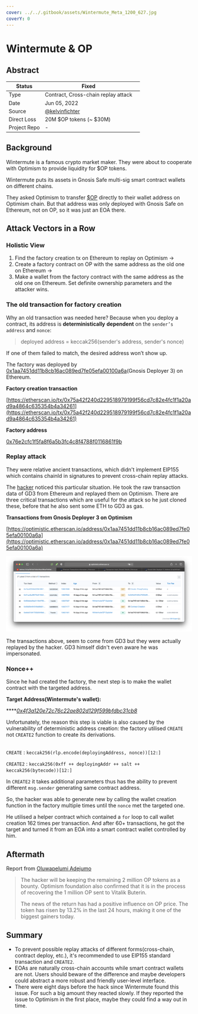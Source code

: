 ```yaml
---
cover: ../../.gitbook/assets/Wintermute_Meta_1200_627.jpg
coverY: 0
---
```


# Wintermute & OP

## Abstract

| Status       | Fixed                                                                          |   |
| ------------ | ------------------------------------------------------------------------------ | - |
| Type         | Contract, Cross-chain replay attack                                            |   |
| Date         | Jun 05, 2022                                                                   |   |
| Source       | [@kelvinfichter](https://twitter.com/kelvinfichter/status/1534636743223386119) |   |
| Direct Loss  | 20M $OP tokens (\~ $30M)                                                       |   |
| Project Repo | -                                                                              |   |

## Background

Wintermute is a famous crypto market maker. They were about to cooperate with Optimism to provide liquidity for $OP tokens.

Wintermute puts its assets in Gnosis Safe multi-sig smart contract wallets on different chains.

They asked Optimism to transfer [$OP](https://twitter.com/search?q=%24OP\&src=cashtag\_click) directly to their wallet address on Optimism chain. But that address was only deployed with Gnosis Safe on Ethereum, not on OP, so it was just an EOA there.

## Attack Vectors in a Row

### Holistic View

1. Find the factory creation tx on Ethereum to replay on Optimism ->
2. Create a factory contract on OP with the same address as the old one on Ethereum ->
3. Make a wallet from the factory contract with the same address as the old one on Ethereum. Set definite ownership parameters and the attacker wins.

### The old transaction for factory creation

Why an old transaction was needed here? Because when you deploy a contract, its address is **deterministically** **dependent** on the `sender’s address` and `nonce`:

> deployed address = keccak256(sender's address, sender's nonce)

If one of them failed to match, the desired address won’t show up.

The factory was deployed by [0x1aa7451dd11b8cb16ac089ed7fe05efa00100a6a](https://etherscan.io/address/0x1aa7451dd11b8cb16ac089ed7fe05efa00100a6a)(Gnosis Deployer 3) on Ethereum.

**Factory creation transaction**

[https://etherscan.io/tx/0x75a42f240d229518979199f56cd7c82e4fc1f1a20ad9a4864c635354b4a34261](https://etherscan.io/tx/0x75a42f240d229518979199f56cd7c82e4fc1f1a20ad9a4864c635354b4a34261)

**Factory address**

[0x76e2cfc1f5fa8f6a5b3fc4c8f4788f0116861f9b](https://etherscan.io/address/0x76e2cfc1f5fa8f6a5b3fc4c8f4788f0116861f9b)

### Replay attack

They were relative ancient transactions, which didn't implement EIP155 which contains chainId in signatures to prevent cross-chain replay attacks.

The [hacker](https://optimistic.etherscan.io/address/0x60b28637879b5a09d21b68040020ffbf7dba5107) noticed this particular situation. He took the raw transaction data of GD3 from Ethereum and replayed them on Optimism. There are three critical transactions which are useful for the attack so he just cloned these, before that he also sent some ETH to GD3 as gas.

**Transactions from Gnosis Deployer 3 on Optimism**

[https://optimistic.etherscan.io/address/0x1aa7451dd11b8cb16ac089ed7fe05efa00100a6a](https://optimistic.etherscan.io/address/0x1aa7451dd11b8cb16ac089ed7fe05efa00100a6a)

![](../../.gitbook/assets/image.png)

The transactions above, seem to come from GD3 but they were actually replayed by the hacker. GD3 himself didn't even aware he was impersonated.

### Nonce++

Since he had created the factory, the next step is to make the wallet contract with the targeted address.

**Target Address(Wintermute's wallet):**

\*\*\*\*[_0x4f3a120e72c76c22ae802d129f599bfdbc31cb8_](https://etherscan.io/address/0x4f3a120e72c76c22ae802d129f599bfdbc31cb81)

Unfortunately, the reason this step is viable is also caused by the vulnerability of deterministic address creation: the factory utilised `CREATE` not `CREATE2` function to create its derivations.

\
`CREATE` : `keccak256(rlp.encode(deployingAddress, nonce))[12:]`

`CREATE2` : `keccak256(0xff ++ deployingAddr ++ salt ++ keccak256(bytecode))[12:]`

In `CREATE2` it takes additional parameters thus has the ability to prevent different `msg.sender` generating same contract address.

So, the hacker was able to generate new by calling the wallet creation function in the factory multiple times until the `nonce` met the targeted one.

He utilised a helper contract which contained a `for` loop to call wallet creation 162 times per transaction. And after 60+ transactions, he got the target and turned it from an EOA into a smart contract wallet controlled by him.

## Aftermath

Report from [Oluwapelumi Adejumo](https://cryptoslate.com/optimism-hacker-confirms-they-are-whitehat-returns-most-of-stolen-funds/)

> The hacker will be keeping the remaining 2 million OP tokens as a bounty. Optimism foundation also confirmed that it is in the process of recovering the 1 million OP sent to Vitalik Buterin.
>
> The news of the return has had a positive influence on OP price. The token has risen by 13.2% in the last 24 hours, making it one of the biggest gainers today.

## Summary

* To prevent possible replay attacks of different forms(cross-chain, contract deploy, etc.), it's recommended to use EIP155 standard transaction and `CREATE2`.
* EOAs are naturally cross-chain accounts while smart contract wallets are not. Users should beware of the difference and maybe developers could abstract a more robust and friendly user-level interface.
* There were eight days before the hack since Wintermute found this issue. For such a big amount they reacted slowly. If they reported the issue to Optimism in the first place, maybe they could find a way out in time.

